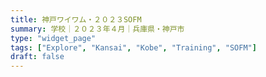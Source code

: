```yaml
---
title: 神戸ワイワム・２０２３SOFM
summary: 学校｜２０２３年４月｜兵庫県・神戸市
type: "widget_page"
tags: ["Explore", "Kansai", "Kobe", "Training", "SOFM"]
draft: false
---
```

